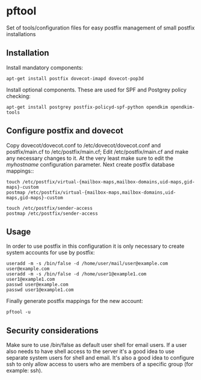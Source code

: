 pftool
======

Set of tools/configuration files for easy postfix management of small postfix installations


Installation
------------

Install mandatory components:

	apt-get install postfix dovecot-imapd dovecot-pop3d

Install optional components. These are used for SPF and Postgrey policy checking:

	apt-get install postgrey postfix-policyd-spf-python opendkim opendkim-tools

Configure postfix and dovecot
-----------------------------

Copy dovecot/dovecot.conf to /etc/dovecot/dovecot.conf and postfix/main.cf to /etc/postfix/main.cf; Edit /etc/postfix/main.cf and make any necessary changes to it. At the very least make sure to edit the *myhostname* configuration parameter.
Next create postfix database mappings::

	touch /etc/postfix/virtual-{mailbox-maps,mailbox-domains,uid-maps,gid-maps}-custom
	postmap /etc/postfix/virtual-{mailbox-maps,mailbox-domains,uid-maps,gid-maps}-custom

	touch /etc/postfix/sender-access
	postmap /etc/postfix/sender-access

Usage
-----

In order to use postfix in this configuration it is only necessary to create system accounts for use by postfix:

	useradd -m -s /bin/false -d /home/user/mail/user@example.com user@example.com
	useradd -m -s /bin/false -d /home/user1@example1.com user1@example1.com
	passwd user@example.com
	passwd user1@example1.com

Finally generate postfix mappings for the new account:

	pftool -u

Security considerations
-----------------------

Make sure to use /bin/false as default user shell for email users. If a user also needs to have shell access to the server it's a good idea to use separate system users for shell and email.
It's also a good idea to configure ssh to only allow access to users who are members of a specific group (for example: ssh).

